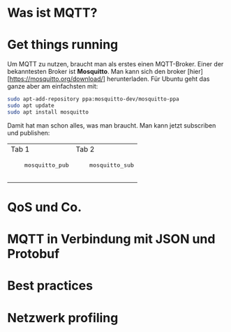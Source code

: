 # Was ist MQTT?

# Get things running
Um MQTT zu nutzen, braucht man als erstes einen MQTT-Broker. Einer der
bekanntesten Broker ist **Mosquitto**.
Man kann sich den broker [hier][https://mosquitto.org/download/]
herunterladen.
Für Ubuntu geht das ganze aber am einfachsten mit:

```bash
sudo apt-add-repository ppa:mosquitto-dev/mosquitto-ppa
sudo apt update
sudo apt install mosquitto
```

Damit hat man schon alles, was man braucht. Man kann jetzt subscriben
und publishen:

<table align="center">
<tr>
<td>
	Tab 1
</td>
<td>
	Tab 2
</td>
</tr>
<tr>
<td valign="top">
    <pre lang = "bash">
    mosquitto_pub
    </pre>

</td>
<td valign="top">
    <pre lang = "bash">
    mosquitto_sub
    </pre>
</td>
</tr>
</table>


# QoS und Co.

# MQTT in Verbindung mit JSON und Protobuf

# Best practices

# Netzwerk profiling
